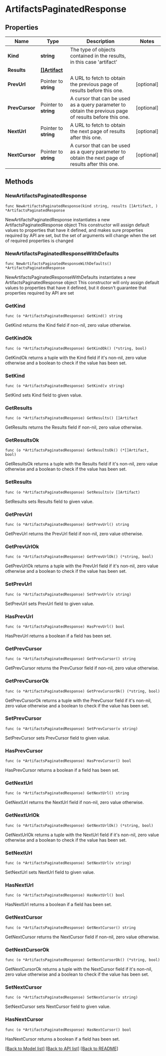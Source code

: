 # ArtifactsPaginatedResponse

## Properties

Name | Type | Description | Notes
------------ | ------------- | ------------- | -------------
**Kind** | **string** | The type of objects contained in the results, in this case &#39;artifact&#39; | 
**Results** | [**[]Artifact**](Artifact.md) |  | 
**PrevUrl** | Pointer to **string** | A URL to fetch to obtain the previous page of results before this one. | [optional] 
**PrevCursor** | Pointer to **string** | A cursor that can be used as a query parameter to obtain the previous page of results before this one. | [optional] 
**NextUrl** | Pointer to **string** | A URL to fetch to obtain the next page of results after this one. | [optional] 
**NextCursor** | Pointer to **string** | A cursor that can be used as a query parameter to obtain the next page of results after this one. | [optional] 

## Methods

### NewArtifactsPaginatedResponse

`func NewArtifactsPaginatedResponse(kind string, results []Artifact, ) *ArtifactsPaginatedResponse`

NewArtifactsPaginatedResponse instantiates a new ArtifactsPaginatedResponse object
This constructor will assign default values to properties that have it defined,
and makes sure properties required by API are set, but the set of arguments
will change when the set of required properties is changed

### NewArtifactsPaginatedResponseWithDefaults

`func NewArtifactsPaginatedResponseWithDefaults() *ArtifactsPaginatedResponse`

NewArtifactsPaginatedResponseWithDefaults instantiates a new ArtifactsPaginatedResponse object
This constructor will only assign default values to properties that have it defined,
but it doesn't guarantee that properties required by API are set

### GetKind

`func (o *ArtifactsPaginatedResponse) GetKind() string`

GetKind returns the Kind field if non-nil, zero value otherwise.

### GetKindOk

`func (o *ArtifactsPaginatedResponse) GetKindOk() (*string, bool)`

GetKindOk returns a tuple with the Kind field if it's non-nil, zero value otherwise
and a boolean to check if the value has been set.

### SetKind

`func (o *ArtifactsPaginatedResponse) SetKind(v string)`

SetKind sets Kind field to given value.


### GetResults

`func (o *ArtifactsPaginatedResponse) GetResults() []Artifact`

GetResults returns the Results field if non-nil, zero value otherwise.

### GetResultsOk

`func (o *ArtifactsPaginatedResponse) GetResultsOk() (*[]Artifact, bool)`

GetResultsOk returns a tuple with the Results field if it's non-nil, zero value otherwise
and a boolean to check if the value has been set.

### SetResults

`func (o *ArtifactsPaginatedResponse) SetResults(v []Artifact)`

SetResults sets Results field to given value.


### GetPrevUrl

`func (o *ArtifactsPaginatedResponse) GetPrevUrl() string`

GetPrevUrl returns the PrevUrl field if non-nil, zero value otherwise.

### GetPrevUrlOk

`func (o *ArtifactsPaginatedResponse) GetPrevUrlOk() (*string, bool)`

GetPrevUrlOk returns a tuple with the PrevUrl field if it's non-nil, zero value otherwise
and a boolean to check if the value has been set.

### SetPrevUrl

`func (o *ArtifactsPaginatedResponse) SetPrevUrl(v string)`

SetPrevUrl sets PrevUrl field to given value.

### HasPrevUrl

`func (o *ArtifactsPaginatedResponse) HasPrevUrl() bool`

HasPrevUrl returns a boolean if a field has been set.

### GetPrevCursor

`func (o *ArtifactsPaginatedResponse) GetPrevCursor() string`

GetPrevCursor returns the PrevCursor field if non-nil, zero value otherwise.

### GetPrevCursorOk

`func (o *ArtifactsPaginatedResponse) GetPrevCursorOk() (*string, bool)`

GetPrevCursorOk returns a tuple with the PrevCursor field if it's non-nil, zero value otherwise
and a boolean to check if the value has been set.

### SetPrevCursor

`func (o *ArtifactsPaginatedResponse) SetPrevCursor(v string)`

SetPrevCursor sets PrevCursor field to given value.

### HasPrevCursor

`func (o *ArtifactsPaginatedResponse) HasPrevCursor() bool`

HasPrevCursor returns a boolean if a field has been set.

### GetNextUrl

`func (o *ArtifactsPaginatedResponse) GetNextUrl() string`

GetNextUrl returns the NextUrl field if non-nil, zero value otherwise.

### GetNextUrlOk

`func (o *ArtifactsPaginatedResponse) GetNextUrlOk() (*string, bool)`

GetNextUrlOk returns a tuple with the NextUrl field if it's non-nil, zero value otherwise
and a boolean to check if the value has been set.

### SetNextUrl

`func (o *ArtifactsPaginatedResponse) SetNextUrl(v string)`

SetNextUrl sets NextUrl field to given value.

### HasNextUrl

`func (o *ArtifactsPaginatedResponse) HasNextUrl() bool`

HasNextUrl returns a boolean if a field has been set.

### GetNextCursor

`func (o *ArtifactsPaginatedResponse) GetNextCursor() string`

GetNextCursor returns the NextCursor field if non-nil, zero value otherwise.

### GetNextCursorOk

`func (o *ArtifactsPaginatedResponse) GetNextCursorOk() (*string, bool)`

GetNextCursorOk returns a tuple with the NextCursor field if it's non-nil, zero value otherwise
and a boolean to check if the value has been set.

### SetNextCursor

`func (o *ArtifactsPaginatedResponse) SetNextCursor(v string)`

SetNextCursor sets NextCursor field to given value.

### HasNextCursor

`func (o *ArtifactsPaginatedResponse) HasNextCursor() bool`

HasNextCursor returns a boolean if a field has been set.


[[Back to Model list]](../README.md#documentation-for-models) [[Back to API list]](../README.md#documentation-for-api-endpoints) [[Back to README]](../README.md)


